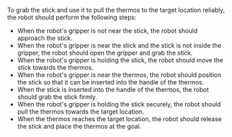 To grab the stick and use it to pull the thermos to the target location reliably, the robot should perform the following steps:
- When the robot's gripper is not near the stick, the robot should approach the stick.
- When the robot's gripper is near the stick and the stick is not inside the gripper, the robot should open the gripper and grab the stick.
- When the robot's gripper is holding the stick, the robot should move the stick towards the thermos.
- When the robot's gripper is near the thermos, the robot should position the stick so that it can be inserted into the handle of the thermos.
- When the stick is inserted into the handle of the thermos, the robot should grab the stick firmly.
- When the robot's gripper is holding the stick securely, the robot should pull the thermos towards the target location.
- When the thermos reaches the target location, the robot should release the stick and place the thermos at the goal.